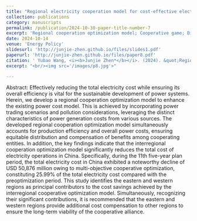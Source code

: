 ```yaml
---
title: "Regional electricity cooperation model for cost-effective electricity management with an emphasis on economic efficiency"
collection: publications
category: manuscripts
permalink: /publication/2024-10-30-paper-title-number-7
excerpt: 'Regional cooperation optimization model; Cooperative game; Distribution of benefits; Shapley value'
date: 2024-10-14
venue: 'Energy Policy'
slidesurl: 'http://junjie-zhen.github.io/files/slides1.pdf'
paperurl: 'http://junjie-zhen.github.io/files/paper8.pdf'
citation: ' Yubao Wang, <i><b>Junjie Zhen*</b></i>. (2024). &quot;Regional electricity cooperation model for cost-effective electricity management with an emphasis on economic efficiency.&quot; <i>Energy Policy</i>. 195.'
excerpt: "<br/><img src='/images/p8.jpg'>"

---
```


Abstract: Effectively reducing the total electricity cost while ensuring its overall efficiency is vital for the sustainable development of power systems. Herein, we develop a regional cooperation optimization model to enhance the existing power cost model. This is achieved by incorporating power trading scenarios and pollution considerations, leveraging the distinct characteristics of power generation costs from various sources. The developed regional cooperation optimization model simultaneously accounts for production efficiency and overall power costs, ensuring equitable distribution and compensation of benefits among cooperating entities. In addition, the key findings indicate that the interregional cooperation optimization model significantly reduces the total cost of electricity operations in China. Specifically, during the 11th five-year plan period, the total electricity cost in China exhibited a noteworthy decline of USD 50,876 million owing to multi-objective cooperative optimization, constituting 25.99% of the total electricity cost compared with the preoptimization period. This study identifies the eastern and western regions as principal contributors to the cost savings achieved by the interregional cooperative optimization model. Simultaneously, recognizing their significant contributions, it is recommended that the eastern and western regions provide additional cost compensation to other regions to ensure the long-term viability of the cooperative alliance.
